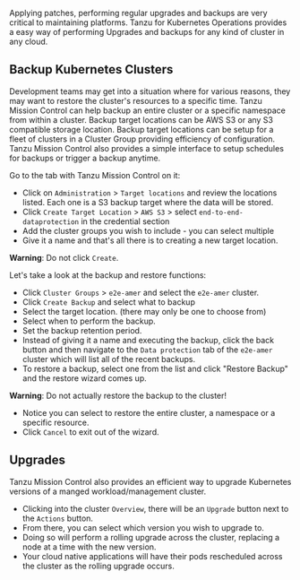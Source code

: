 Applying patches, performing regular upgrades and backups are very critical to maintaining platforms. Tanzu for Kubernetes Operations provides a easy way of performing Upgrades and backups for any kind of cluster in any cloud.

## Backup Kubernetes Clusters

Development teams may get into a situation where for various reasons, they may want to restore the cluster's resources to a specific time.  Tanzu Mission Control can help backup an entire cluster or a specific namespace from within a cluster. Backup target locations can be AWS S3 or any S3 compatible storage location. Backup target locations can be setup for a fleet of clusters in a Cluster Group providing efficiency of configuration. Tanzu Mission Control also provides a simple interface to setup schedules for backups or trigger a backup anytime.

Go to the tab with Tanzu Mission Control on it:

- Click on `Administration` > `Target locations` and review the locations listed.  Each one is a S3 backup target where the data will be stored.
- Click `Create Target Location` > `AWS S3` > select `end-to-end-dataprotection` in the credential section
- Add the cluster groups you wish to include - you can select multiple
- Give it a name and that's all there is to creating a new target location.

**Warning**: Do not click `Create`.

Let's take a look at the backup and restore functions:

- Click `Cluster Groups` > `e2e-amer` and select the `e2e-amer` cluster.
- Click `Create Backup` and select what to backup
- Select the target location. (there may only be one to choose from)
- Select when to perform the backup.
- Set the backup retention period.
- Instead of giving it a name and executing the backup, click the back button and then navigate to the `Data protection` tab of the `e2e-amer` cluster which will list all of the recent backups.
- To restore a backup, select one from the list and click "Restore Backup" and the restore wizard comes up.

**Warning**: Do not actually restore the backup to the cluster!

- Notice you can select to restore the entire cluster, a namespace or a specific resource.
- Click `Cancel` to exit out of the wizard.

## Upgrades

Tanzu Mission Control also provides an efficient way to upgrade Kubernetes versions of a manged workload/management cluster.

- Clicking into the cluster `Overview`, there will be an `Upgrade` button next to the `Actions` button.
- From there, you can select which version you wish to upgrade to.
- Doing so will perform a rolling upgrade across the cluster, replacing a node at a time with the new version.
- Your cloud native applications will have their pods rescheduled across the cluster as the rolling upgrade occurs.
